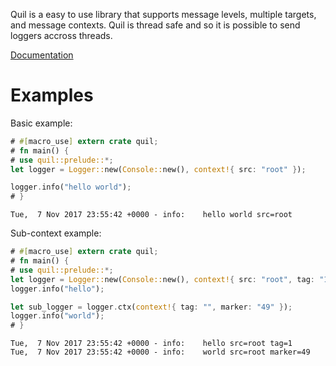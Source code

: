 Quil is a easy to use library that supports message levels, multiple
targets, and message contexts. Quil is thread safe and so it is possible
to send loggers accross threads.

[Documentation](http://docs.rs/quil)

# Examples

Basic example:

```rust
# #[macro_use] extern crate quil;
# fn main() {
# use quil::prelude::*;
let logger = Logger::new(Console::new(), context!{ src: "root" });

logger.info("hello world");
# }
```

```shell
Tue,  7 Nov 2017 23:55:42 +0000 - info:    hello world src=root
```

Sub-context example:

```rust
# #[macro_use] extern crate quil;
# fn main() {
# use quil::prelude::*;
let logger = Logger::new(Console::new(), context!{ src: "root", tag: "1" });
logger.info("hello");

let sub_logger = logger.ctx(context!{ tag: "", marker: "49" });
logger.info("world");
# }
```

```shell
Tue,  7 Nov 2017 23:55:42 +0000 - info:    hello src=root tag=1
Tue,  7 Nov 2017 23:55:42 +0000 - info:    world src=root marker=49
```